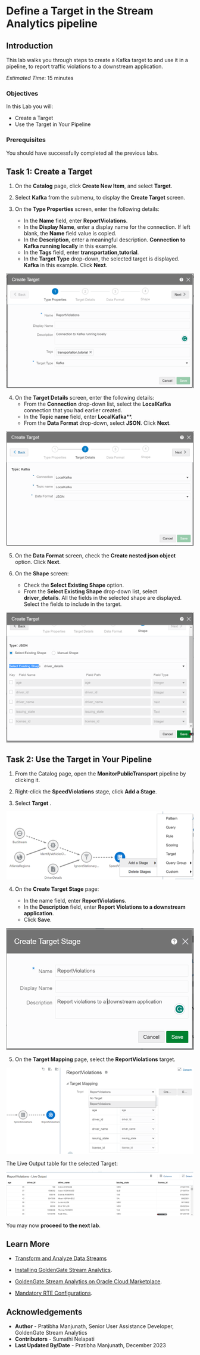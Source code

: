 
# Define a Target in the Stream Analytics pipeline

## Introduction

This lab walks you through steps to create a Kafka target to and use it in a pipeline, to report traffic violations to a downstream application.


*Estimated Time*: 15 minutes

### Objectives
In this Lab you will:
- Create a Target
- Use the Target in Your Pipeline

### Prerequisites
You should have successfully completed all the previous labs.

## **Task 1:** Create a Target

1. On the **Catalog** page, click **Create New Item**, and select **Target**.

2. Select **Kafka** from the submenu, to display the **Create Target** screen.

3. On the **Type Properties** screen, enter the following details:
    -  In the **Name** field, enter **ReportViolations**.
    -  In the **Display Name**, enter a display name for the connection. If left blank, the **Name** field value is copied.
    -  In the **Description**, enter a meaningful description. **Connection to Kafka running locally** in this example.
    -  In the **Tags** field, enter **transportation,tutorial**.
    -  In the **Target Type** drop-down, the selected target is displayed. **Kafka** in this example. Click **Next**.

![Creating a Kafka Target](./images/createtarget.png "")

4. On the **Target Details** screen, enter the following details:
    - From the **Connection** drop-down list, select the **LocalKafka** connection that you had earlier created.
    - In the **Topic name** field, enter **LocalKafka****.
    - From the **Data Format** drop-down, select **JSON**. Click **Next**.

![Adding Target Details](./images/targetdet.png "")

5. On the **Data Format** screen, check the **Create nested json object** option. Click **Next**.

6. On the **Shape** screen: 
    - Check the **Select Existing Shape** option.
    - From the **Select Existing Shape** drop-down list, select **driver_details**. All the fields in the selected shape are displayed. Select the fields to include in the target.

![Assigning Target Shape](./images/tarshape.png "")

## **Task 2:** Use the Target in Your Pipeline

1. From the Catalog page, open the **MonitorPublicTransport** pipeline by clicking it.

2. Right-click the **SpeedViolations** stage, click **Add a Stage**.

3. Select **Target** .

![Adding a Target from the Pipeline Editor](./images/addtarget.png "")

4. On the **Create Target Stage** page:

    - In the name field, enter **ReportViolations**.
    - In the **Description** field, enter **Report Violations to a downstream application**.
    - Click **Save**.

![Creating a Target from the Pipeline Editor](./images/pipetar.png "")

5. On the **Target Mapping** page, select the **ReportViolations** target.

![Target Mapping in Pipeline Editor](./images/tarmap.png "")

The Live Output table for the selected Target:

![Report Violations Traget Live Output](./images/target-liv-op.png "")

You may now **proceed to the next lab**.

## Learn More

* [Transform and Analyze Data Streams](https://docs.oracle.com/en/middleware/fusion-middleware/osa/19.1/using/creating-pipeline-transform-and-analyze-data-streams.html#GUID-9DB9B57A-1095-4557-ACB9-816A696EB121)

* [Installing GoldenGate Stream Analytics](https://docs.oracle.com/en/middleware/fusion-middleware/osa/19.1/using/install-and-upgrade.html#GUID-A687DFF0-728A-4071-947A-F3E90ABF65F6).

* [GoldenGate Stream Analytics on Oracle Cloud Marketplace](https://docs.oracle.com/en/middleware/fusion-middleware/osa/19.1/osamp/getting-started-goldengate-stream-analytics-oci.html#GUID-B488861E-1C43-4177-A1F8-40F8E44754AD).

* [Mandatory RTE Configurations](https://docs.oracle.com/en/middleware/fusion-middleware/osa/19.1/using/configuring-runtime-environment.html#GUID-EB33DDFD-7444-434D-8944-059564A453FD).

## Acknowledgements
* **Author** - Pratibha Manjunath, Senior User Assistance Developer, GoldenGate Stream Analytics
* **Contributors** - Sumathi Nelapati
* **Last Updated By/Date** - Pratibha Manjunath, December 2023

